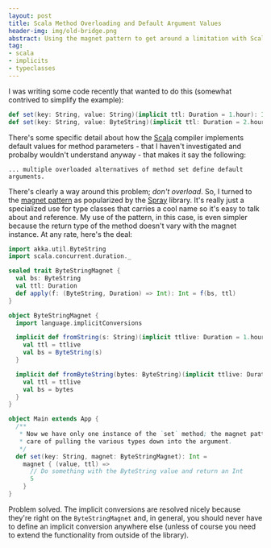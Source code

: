 ```yaml
---
layout: post
title: Scala Method Overloading and Default Argument Values
header-img: img/old-bridge.png
abstract: Using the magnet pattern to get around a limitation with Scala's overloading implementation.
tag:
- scala
- implicits
- typeclasses
---
```

I was writing some code recently that wanted to do this (somewhat contrived to simplify the example):

``` scala
def set(key: String, value: String)(implicit ttl: Duration = 1.hour): Int
def set(key: String, value: ByteString)(implicit ttl: Duration = 2.hours): Int
```

There's some specific detail about how the [Scala][1] compiler implements default values for method parameters - that I haven't investigated and probalby wouldn't understand anyway - that makes it say the following:

```
... multiple overloaded alternatives of method set define default arguments.
```

There's clearly a way around this problem; _don't overload_.  So, I turned to the [magnet pattern][3] as popularized by the [Spray][2] library.  It's really just a specialized use for type classes that carries a cool name so it's easy to talk about and reference.  My use of the pattern, in this case, is even simpler because the return type of the method doesn't vary with the magnet instance.  At any rate, here's the deal:

``` scala
import akka.util.ByteString
import scala.concurrent.duration._

sealed trait ByteStringMagnet {
  val bs: ByteString
  val ttl: Duration
  def apply(f: (ByteString, Duration) => Int): Int = f(bs, ttl)
}

object ByteStringMagnet {
  import language.implicitConversions

  implicit def fromString(s: String)(implicit ttlive: Duration = 1.hour): ByteStringMagnet = new ByteStringMagnet {
    val ttl = ttlive
    val bs = ByteString(s)
  }

  implicit def fromByteString(bytes: ByteString)(implicit ttlive: Duration = 2.hours): ByteStringMagnet = new ByteStringMagnet {
    val ttl = ttlive
    val bs = bytes
  }
}

object Main extends App {
  /**
   * Now we have only one instance of the `set` method; the magnet pattern takes
   * care of pulling the various types down into the argument.
   */
  def set(key: String, magnet: ByteStringMagnet): Int =
    magnet { (value, ttl) =>
      // Do something with the ByteString value and return an Int
      5
    }
}
```

Problem solved.  The implicit conversions are resolved nicely because they're right on the `ByteStringMagnet` and, in general, you should never have to define an implicit conversion anywhere else (unless of course you need to extend the functionality from outside of the library).

  [1]: http://scala-lang.org "Scala"
  [2]: http://spray.io "Spray"
  [3]: http://spray.io/blog/2012-12-13-the-magnet-pattern/ "The magnet pattern"
